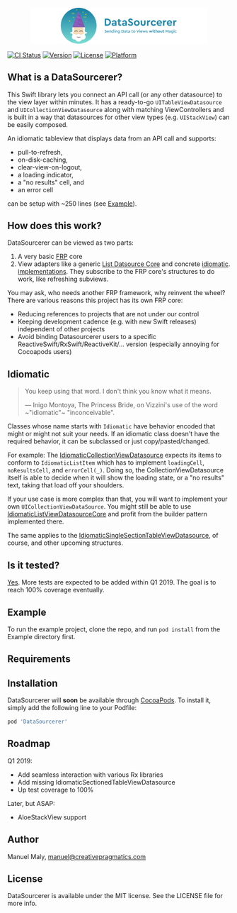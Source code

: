 <p align="center">
	<a href="https://github.com/creativepragmatics/DataSourcerer/"><img src="logo.svg" alt="DataSourcerer—Sending Data to Views without Magic. A Swift library." style="width: 400px;" /></a>
</p>

[![CI Status](https://img.shields.io/travis/creativepragmatics/DataSourcerer.svg?style=flat)](https://travis-ci.org/creativepragmatics/DataSourcerer)
[![Version](https://img.shields.io/cocoapods/v/DataSourcerer.svg?style=flat)](https://cocoapods.org/pods/DataSourcerer)
[![License](https://img.shields.io/cocoapods/l/DataSourcerer.svg?style=flat)](https://cocoapods.org/pods/DataSourcerer)
[![Platform](https://img.shields.io/cocoapods/p/DataSourcerer.svg?style=flat)](https://cocoapods.org/pods/DataSourcerer)

## What is a DataSourcerer?

This Swift library lets you connect an API call (or any other datasource) to the view layer within minutes. It has a ready-to-go `UITableViewDatasource` and `UICollectionViewDatasource` along with matching ViewControllers and is built in a way that datasources for other view types (e.g. `UIStackView`) can be easily composed. 

An idiomatic tableview that displays data from an API call and supports:
* pull-to-refresh, 
* on-disk-caching, 
* clear-view-on-logout,
* a loading indicator, 
* a "no results" cell, and 
* an error cell 

can be setup with ~250 lines (see [Example](Example/DataSourcerer)).

## How does this work?

DataSourcerer can be viewed as two parts:
1. A very basic [FRP](https://en.wikipedia.org/wiki/Functional_reactive_programming) core
2. View adapters like a generic [List Datsource Core](DataSourcerer/Classes/List/IdiomaticListViewDatasourceCore.swift) and concrete [idiomatic](DataSourcerer/Classes/List-UIKit/IdiomaticCollectionViewDatasource.swift). [implementations](DataSourcerer/Classes/List-UIKit/IdiomaticSingleSectionListViewDatasourceCore.swift). They subscribe to the FRP core's structures to do work, like refreshing subviews.

You may ask, who needs another FRP framework, why reinvent the wheel? There are various reasons this project has its own FRP core:
* Reducing references to projects that are not under our control
* Keeping development cadence (e.g. with new Swift releases) independent of other projects
* Avoid binding Datasourcerer users to a specific ReactiveSwift/RxSwift/ReactiveKit/... version (especially annoying for Cocoapods users)

## Idiomatic

> You keep using that word. I don't think you know what it means.
>
> — Inigo Montoya, The Princess Bride, on Vizzini's use of the word ~"idiomatic"~ "inconceivable".

Classes whose name starts with `Idiomatic` have behavior encoded that might or might not suit your needs. If an idiomatic class doesn't have the required behavior, it can be subclassed or just copy/pasted/changed.

For example: The [IdiomaticCollectionViewDatasource](DataSourcerer/Classes/List-UIKit/IdiomaticCollectionViewDatasource.swift) expects its items to conform to `IdiomaticListItem` which has to implement `loadingCell`, `noResultsCell`, and `errorCell(_)`. Doing so, the CollectionViewDatasource itself is able to decide when it will show the loading state, or a "no results" text, taking that load off your shoulders. 

If your use case is more complex than that, you will want to implement your own `UICollectionViewDataSource`. You might still be able to use [IdiomaticListViewDatasourceCore](DataSourcerer/Classes/List/IdiomaticListViewDatasourceCore.swift) and profit from the builder pattern implemented there.

The same applies to the [IdiomaticSingleSectionTableViewDatasource](DataSourcerer/Classes/List-UIKit/IdiomaticSingleSectionTableViewDatasource.swift), of course, and other upcoming structures.

## Is it tested?

[Yes](Example/Tests). More tests are expected to be added within Q1 2019. The goal is to reach 100% coverage eventually.

## Example

To run the example project, clone the repo, and run `pod install` from the Example directory first.

## Requirements

## Installation

DataSourcerer will __soon__ be available through [CocoaPods](https://cocoapods.org). To install
it, simply add the following line to your Podfile:

```ruby
pod 'DataSourcerer'
```

## Roadmap

Q1 2019:

* Add seamless interaction with various Rx libraries
* Add missing IdiomaticSectionedTableViewDatasource
* Up test coverage to 100%

Later, but ASAP:
* AloeStackView support

## Author

Manuel Maly, manuel@creativepragmatics.com

## License

DataSourcerer is available under the MIT license. See the LICENSE file for more info.
